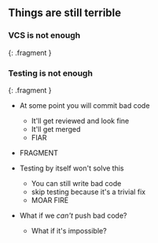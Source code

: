 Things are still terrible
-------------------------

### VCS is not enough
{: .fragment }

### Testing is not enough
{: .fragment }

<aside class="notes">

  * At some point you will commit bad code
    * It'll get reviewed and look fine
    * It'll get merged
    * FIAR
  * FRAGMENT

  * Testing by itself won't solve this
    * You can still write bad code
    * skip testing because it's a trivial fix
    * MOAR FIRE

  * What if we _can't_ push bad code?
    * What if it's impossible?

</aside>

<!--

So there's still time left in this presentation, so that means I still have
things to complain about.

At some point you will commit bad code. It'll look fine, it'll get reviewed,
you'll merge it, and things will fall apart.

And testing by itself won't solve this problem either. You can still write bad
code, skip testing because the change is "trivial" or something, and bam, you're
still in a world of hurt.

So what if we can make sure that we _can't_ push bad code? What if it's
impossible? That would be neat. This is going to require some sort of testing
system but there are a lot of reasons why VCS hooks aren't sufficient.

-->
